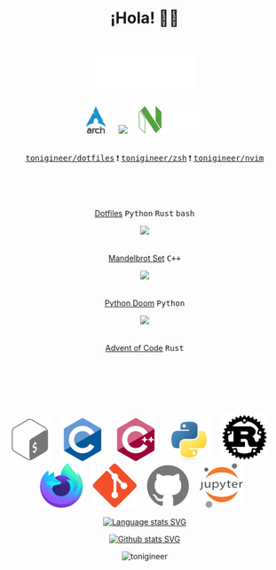 <h1 align="center">¡Hola! 👨‍💻</h1>

<br>

<p align="center">
    <a href="#"><img src=https://github.com/hyprwm/Hyprland/raw/main/assets/header.svg style="width: 180px;"></a>
    <br>
    <br>
    <a href="#"><img src=assets/icons/arch.svg style="width: 50px;"></a> &nbsp;&nbsp;
    <a href="#"><img src=https://sw.kovidgoyal.net/kitty/_static/kitty.svg style="width: 50px;"></a> &nbsp;&nbsp;
    <a href="#"><img src=assets/icons/neovim.svg style="width: 50px;"></a> &nbsp;&nbsp; 
    <a href="#"><img src=assets/icons/zed.svg style="width: 50px;"></a> &nbsp;&nbsp;
</p>

<br>

<div align="center">
    <a href="https://github.com/tonigineer/dotfiles"><kbd>tonigineer/dotfiles</kbd></a> ❗ <a href="https://github.com/tonigineer/zsh"><kbd>tonigineer/zsh</kbd></a> ❗ <a href="https://github.com/tonigineer/nvim"><kbd>tonigineer/nvim</kbd>
</a></div>

<br>
<h2 align="center"></h2>
<br>

<!--
## 📌 Interests
-->


<div align=center>
    <p>
        <a href="https://github.com/tonigineer/dotfilesDotfiles">Dotfiles</a>
        <kbd>Python</kbd> <kbd>Rust</kbd> <kbd>bash</kbd>
    </p>
    <kbd><img src="https://github.com/tonigineer/dotfiles/raw/main/.assets/impressions/legacy_second_rice.png" style="width: 350px;"></kbd>    
</div>

<br>
<div align=center>
    <p>
        <a href="https://github.com/tonigineer/mandelbrot-set">Mandelbrot Set</a>
        <kbd>C++</kbd>
    </p>
    <kbd><img src="https://github.com/tonigineer/mandelbrot-set/raw/main/assets/region-7.gif" style="width: 350px;"></kbd>  
</div>

<br>
<div align=center>
    <p>
        <a href="https://github.com/tonigineer/python-doom">Python Doom</a>
        <kbd>Python</kbd>
    </p>
    <kbd><img src="https://github.com/tonigineer/python-doom/raw/main/assets/preview.png" style="width: 350px;"></kbd>     
</div>

<br>
<div align=center>
    <p>
        <a href="https://github.com/tonigineer/Advent-Of-Code">Advent of Code</a>
        <kbd>Rust</kbd>
    </p>
    <br>
</div>

<br>
<h2 align="center"></h2>
<br>

<p align="center">
    <a href="#"><img src=assets/icons/bash.svg></a> &nbsp;&nbsp;
    <a href="#"><img src=assets/icons/c.svg></a> &nbsp;&nbsp;
    <a href="#"><img src=assets/icons/cplusplus.svg></a> &nbsp;&nbsp;
    <a href="#"><img src=assets/icons/python.svg></a> &nbsp;&nbsp;
    <a href="#"><img src=assets/icons/rust.svg></a> &nbsp;&nbsp;
    &nbsp;&nbsp;
    <a href="#"><img src=assets/icons/firefox.svg></a> &nbsp;&nbsp;
    <a href="#"><img src=assets/icons/git.svg></a> &nbsp;&nbsp;
    <a href="#"><img src=assets/icons/github.svg></a> &nbsp;&nbsp;
    <a href="#"><img src=assets/icons/jupyter.svg></a> &nbsp;&nbsp;
</p>

<p align="center" >
    <a target="_blank" href=https://github.com/anuraghazra/github-readme-stats><img src=https://github-readme-stats.vercel.app/api/top-langs/?username=tonigineer&&show_icons=true&theme=dracula&text_color=8b8b8b&bg_color=0000&hide_border=true&layout=compact&custom_title=&langs_count=6 alt="Language stats SVG"/></a>
</p>

<p align="center" >
    <a target="_blank" href=https://github.com/anuraghazra/github-readme-stats><img src=https://streak-stats.demolab.com?user=tonigineer&theme=one-dark-pro&hide_border=true&date_format=j%20M%5B%20Y%5D&mode=weekly&background=EB545400 alt="Github stats SVG"/></a>
</p>

<p align="center">
    <img src=https://komarev.com/ghpvc/?username=tonigineer&label=Profile+Views&color=282A36 alt="tonigineer" />
</p>

